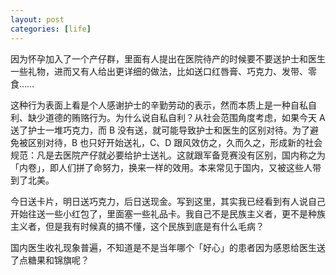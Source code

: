 ```yaml
---
layout: post
categories: [life]
---
```


因为怀孕加入了一个产仔群，里面有人提出在医院待产的时候要不要送护士和医生一些礼物，进而又有人给出更详细的做法，比如送口红唇膏、巧克力、发带、零食……

这种行为表面上看是个人感谢护士的辛勤劳动的表示，然而本质上是一种自私自利、缺少道德的贿赂行为。为什么说自私自利？从社会范围角度考虑，如果今天 A 送了护士一堆巧克力，而 B 没有送，就可能导致护士和医生的区别对待。为了避免被区别对待，B 也只好开始送礼，C、D 跟风效仿之，久而久之，形成新的社会规范：凡是去医院产仔就必要给护士送礼。这就跟军备竞赛没有区别，国内称之为「内卷」，即人们拼了命努力，换来一样的效用。本来常见于国内，又被这些人带到了北美。

今日送卡片，明日送巧克力，后日送现金。写到这里，其实我已经看到有人说自己开始往送一些小红包了，里面塞一些礼品卡。我自己不是民族主义者，更不是种族主义者，但是我有时候真的搞不懂，这个民族到底是有什么毛病？

国内医生收礼现象普遍，不知道是不是当年哪个「好心」的患者因为感恩给医生送了点糖果和锦旗呢？